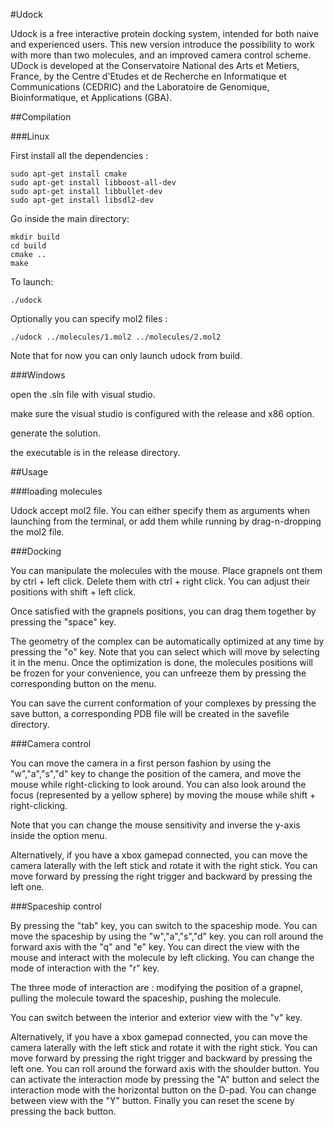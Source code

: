 #Udock

Udock is a free interactive protein docking system, intended for both naive and experienced users. This new version introduce the possibility to work with more than two molecules, and an improved camera control scheme. UDock is developed at the Conservatoire National des Arts et Metiers, France, by the Centre d'Etudes et de Recherche en Informatique et Communications (CEDRIC) and the Laboratoire de Genomique, Bioinformatique, et Applications (GBA).

##Compilation

###Linux

First install all the dependencies :

	sudo apt-get install cmake
	sudo apt-get install libboost-all-dev
	sudo apt-get install libbullet-dev
	sudo apt-get install libsdl2-dev

Go inside the main directory:
	
	mkdir build
	cd build
	cmake ..
	make

To launch:
	
	./udock

Optionally you can specify mol2 files :

	./udock ../molecules/1.mol2 ../molecules/2.mol2

Note that for now you can only launch udock from build.

###Windows

open the .sln file with visual studio.

make sure the visual studio is configured with the release and x86 option.

generate the solution.

the executable is in the release directory.


##Usage

###loading molecules

Udock accept mol2 file. You can either specify them as arguments when launching from the terminal, or add them while running by drag-n-dropping the mol2 file.

###Docking

You can manipulate the molecules with the mouse. Place grapnels ont them by ctrl + left click. Delete them with ctrl + right click. You can adjust their positions with shift + left click.

Once satisfied with the grapnels positions, you can drag them together by pressing the "space" key.

The geometry of the complex can be automatically optimized at any time by pressing the "o" key. Note that you can select which will move by selecting it in the menu. Once the optimization is done, the molecules positions will be frozen for your convenience, you can unfreeze them by pressing the corresponding button on the menu.

You can save the current conformation of your complexes by pressing the save button, a corresponding PDB file will be created in the savefile directory.

###Camera control

You can move the camera in a first person fashion by using the "w","a","s","d" key to change the position of the camera, and move the mouse while right-clicking to look around. You can also look around the focus (represented by a yellow sphere) by moving the mouse while shift + right-clicking.

Note that you can change the mouse sensitivity and inverse the y-axis inside the option menu. 

Alternatively, if you have a xbox gamepad connected, you can move the camera laterally with the left stick and rotate it with the right stick. You can move forward by pressing the right trigger and backward by pressing the left one.

###Spaceship control

By pressing the "tab" key, you can switch to the spaceship mode. You can move the spaceship by using the "w","a","s","d" key. you can roll around the forward axis with the "q" and "e" key. You can direct the view with the mouse and interact with the molecule by left clicking. You can change the mode of interaction with the "r" key.

The three mode of interaction are : modifying the position of a grapnel, pulling the molecule toward the spaceship, pushing the molecule.

You can switch between the interior and exterior view with the "v" key.

Alternatively, if you have a xbox gamepad connected, you can move the camera laterally with the left stick and rotate it with the right stick. You can move forward by pressing the right trigger and backward by pressing the left one. You can roll around the forward axis with the shoulder button. You can activate the interaction mode by pressing the "A" button and select the interaction mode with the horizontal button on the D-pad. You can change between view with the "Y" button. Finally you can reset the scene by pressing the back button.

